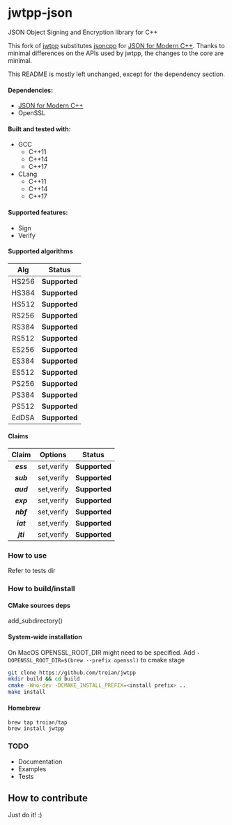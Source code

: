 # jwtpp-json
JSON Object Signing and Encryption library for C++

This fork of [jwtpp](https://github.com/troian/jwtpp) substitutes [jsoncpp](https://github.com/open-source-parsers/jsoncpp) for [JSON for Modern C++](https://github.com/nlohmann/json). Thanks to minimal differences on the APIs used by jwtpp, the changes to the core are minimal.

This README is mostly left unchanged, except for the dependency section.

<!--
[![Codacy Badge](https://api.codacy.com/project/badge/Grade/da9665fd01ba4c759cef755d1ff03d2c)](https://www.codacy.com/app/troian/jwtpp?utm_source=github.com&utm_medium=referral&utm_content=troian/jwtpp&utm_campaign=badger)
[![Build Status](https://travis-ci.com/troian/jwtpp.svg?branch=master)](https://travis-ci.com/troian/jwtpp)
[![Codecov](https://codecov.io/gh/troian/jwtpp/branch/master/graph/badge.svg)](https://codecov.io/gh/troian/jwtpp)
<a href="https://jwt.io"> <img src="https://jwt.io/img/badge-compatible.svg?sanitize=true" width="80"/></a>
-->

#### Dependencies:
  - [JSON for Modern C++](https://github.com/nlohmann/json)
  - OpenSSL

#### Built and tested with:
  - GCC
    - C++11
    - С++14
    - С++17
  - СLang
    - C++11
    - С++14
    - С++17

#### Supported features:
  - Sign
  - Verify

#### Supported algorithms
|Alg|Status|
|:---:|:------:|
| HS256 | **Supported** |
| HS384 | **Supported** |
| HS512 | **Supported** |
| RS256 | **Supported** |
| RS384 | **Supported** |
| RS512 | **Supported** |
| ES256 | **Supported** |
| ES384 | **Supported** |
| ES512 | **Supported** |
| PS256 | **Supported** |
| PS384 | **Supported** |
| PS512 | **Supported** |
| EdDSA | **Supported** |

#### Claims
|Claim|Options|Status|
|:---:|:---:|:----:|
|**_ess_**|set,verify| **Supported** 
|**_sub_**|set,verify| **Supported** 
|**_aud_**|set,verify| **Supported** 
|**_exp_**|set,verify| **Supported** 
|**_nbf_**|set,verify| **Supported** 
|**_iat_**|set,verify| **Supported** 
|**_jti_**|set,verify| **Supported** 

### How to use
Refer to tests dir

### How to build/install
#### CMake sources deps
add_subdirectory(<path to>)
#### System-wide installation
On MacOS OPENSSL_ROOT_DIR might need to be specified. Add `-DOPENSSL_ROOT_DIR=$(brew --prefix openssl)` to cmake stage

```bash
git clone https://github.com/troian/jwtpp
mkdir build && cd build
cmake -Wno-dev -DCMAKE_INSTALL_PREFIX=<install prefix> ..
make install
```
#### Homebrew
```
brew tap troian/tap
brew install jwtpp
```

### TODO
- Documentation
- Examples
- Tests

## How to contribute
Just do it! :)
